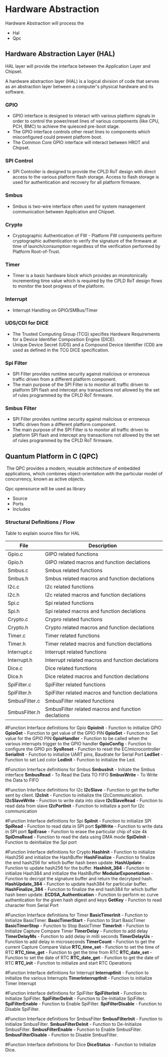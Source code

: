 # Hardware Abstraction

Hardware Abstraction will process the

- Hal
- Qpc

## Hardware Abstraction Layer (HAL)

HAL layer will provide the interface between the Application Layer and Chipset.

A hardware abstraction layer (HAL) is a logical division of code that serves as an abstraction layer between
a computer's physical hardware and its software.

### GPIO

- GPIO interface is designed to interact with various platform signals in order to control the power/reset lines
of various components (like CPU, PCH, BMC) to achieve the quiesced pre-boot stage.
- The GPIO interface controls other reset lines to components which misconfigured could prevent platform boot.
- The Common Core GPIO interface will interact between HROT and Chipset.

### SPI Control

- SPI Controller is designed to provide the CPLD RoT design with direct access to the various platform flash storage.
Access to flash storage is used for authentication and recovery for all platform firmware.

### Smbus

- Smbus is two-wire interface often used for system management communication between Application and Chipset.

### Crypto

- Cryptographic Authentication of FW - Platform FW components perform cryptographic authentication to verify the signature
of the firmware at time of launch/consumption regardless of the verification performed by Platform Root-of-Trust.

### Timer

- Timer is a basic hardware block which provides an monotonically incrementing time value which is required by
the CPLD RoT design flows to monitor the boot progress of the platform.

### Interrupt

- Interrupt Handling on GPIO/SMBus/Timer

### UDS/CDI for DICE

- The Trusted Computing Group (TCG) specifies Hardware Requirements for a Device Identifier Composition Engine (DICE).
- Unique Device Secret (UDS) and a Compound Device Identifier (CDI) are used as defined in the TCG DICE specification.

### Spi Filter

- SPI Filter provides runtime security against malicious or erroneous traffic driven from a different platform component.
- The main purpose of the SPI Filter is to monitor all traffic driven to platform SPI flash and intercept any transactions
not allowed by the set of rules programmed by the CPLD RoT firmware.

### Smbus Filter

- SPI Filter provides runtime security against malicious or erroneous traffic driven from a different platform component.
- The main purpose of the SPI Filter is to monitor all traffic driven to platform SPI flash and intercept any transactions not allowed by the set of
rules programmed by the CPLD RoT firmware.

## Quantum Platform in C (QPC)

​		The QPC provides a modern, reusable architecture of embedded applications, which combines object-orientation with the particular model of concurrency, known as active objects.

Qpc opensource will be used as library

- Source
- Ports
- Includes


### Structural Definitions / Flow

Table to explain source files for HAL

| File              | Description                                        |
|-------------------|----------------------------------------------------|
| Gpio.c            | GIPO related functions                             |
| Gpio.h            | GIPO related macros and function declations        |
| Smbus.c           | Smbus related functions                            |
| Smbus.h           | Smbus related macros and function declations       |
| I2c.c             | I2c related functions                              |
| I2c.h             | I2c related macros and function declations         |
| Spi.c             | Spi related functions                              |
| Spi.h             | Spi related macros and function declations         |
| Crypto.c          | Crypro related functions                           |
| Crypto.h          | Crypto related macros and function declations      |
| Timer.c           | Timer related functions                          	 |
| Timer.h           | Timer related macros and function declations       |
| Interrupt.c       | Interrupt related functions                        |
| Interrupt.h       | Interrupt related macros and function declations   |
| Dice.c            | Dice related functions                             |
| Dice.h            | Dice related macros and function declations        |
| SpiFilter.c       | SpiFilter related functions                        |
| SpiFilter.h       | SpiFilter related macros and function declations   |
| SmbusFilter.c     | SmbusFilter related functions                      |
| SmbusFilter.h     | SmbusFilter related macros and function declations |

#Function Interface definitions for Gpio
 **GpioInit** - Function to initialize GPIO
 **GpioGet** - Function to get value of the GPIO PIN
 **GpioSet** - Function to Set value for the GPIO PIN
 **GpioHandler** - Function to be called when the various interrupts trigger to the GPIO handler
 **GpioConfig** - Function to configure the GPIO pin
 **SysReset**  - Function to reset the EC/microcontroller
 **SerialInit** - Function to initialize UART pins, Baudrate for Serial Port
 **LedSet** - Function to set Led color
 **LedInit** -  Function to initialize the Led.

#Function Interface definitions for Smbus
 **SmbusInit** - Initiate the Smbus interface
 **SmbusRead** - To Read the Data TO FIFO
 **SmbusWrite** - To Write the Data to FIFO

#Function Interface definitions for I2c
 **I2cSlave** - Function to get the buffer sent by client.
 **I2cInit** - Function to initialize the I2cCommunication.
 **I2cSlaveWrite** -  Function to write data into slave
 **I2cSlaveRead**  -  Function to read data from slave
 **I2cPortInit** - Function to initialize a port for I2c communication

#Function Interface definitions for Spi
 **SpiInit** - Function to initialize SPI
 **SpiRead** - Function to read data in SPI port
 **SpiWrite** - Function to write data in SPI port
 **SpiErase** - Function to erase the particular chip of size 4k
 **SpiDmaRead** - Function to read the data using DMA mode
 **SpiDeInit** - Function to deinitialize the Spi port

#Function Interface definitions for Crypto
 **HashInit** - Function to initialize Hash256 and initialize the HashBuffer
 **HashFinalize** - Function to finalize the end hash256 for which buffer hash been update.
 **HashUpdate** - Function to update hash256 for the buffer.
 **HashInit_384** - Function to initialize Hash384 and initialize the HashBuffer
 **ModularExponetiation** - Function to decrypt the signature buffer and return the decrytped hash.
 **HashUpdate_384** - Function to update hash384 for particular buffer.
 **HashFinalize_384** - Function to finalize the end hash384 for which buffer hash been update.
 **ECDSA_Authentication** -   Function to perform ec curve authentication for the given hash digest and keys
 **GetKey** - Function to read character from Serial Port

#Function Interface definitions for Timer
 **BasicTimerInit** - Function to Initialize BasicTimer.
 **BasicTimerStart** - Function to Start BasicTimer
 **BasicTimerStop** - Function to Stop BasicTimer
 **TimerInit** - Function to Initialize Capture Compare Timer
 **TimerDelay** - Function to add delay
 **TimerDelayMs** - Function to add delay in milli seconds
 **TimerDelayUs** - Function to add delay in microseconds
 **TimerCount** - Function to get the current Capture Compare Value
 **RTC_time_set** - Function to set the time of RTC
 **RTC_time_get** - Function to get the time from RTC
 **RTC_date_set** - Function to set the date of RTC
 **RTC_date_get** - Function to get the date of RTC
 **RTC_init** - Function to initialize and start RTC Operations

#Function Interface definitions for Interrupt
 **InterruptInit** - Function to initialize the various Interrupts
 **TimerInterruptInit** - Function to initialize Timer Interrupt

#Function Interface definitions for SpiFilter
 **SpiFilterInit** - Function to Initialize SpiFilter.
 **SpiFilterDeInit** - Function to De-Initialize SpiFilter.
 **SpiFilterEnable** - Function to Enable SpiFilter.
 **SpiFilterDisable** - Function to Disable SpiFilter.

#Function Interface definitions for SmbusFilter
 **SmbusFilterInit** - Function to Initialize SmbusFilter.
 **SmbusFilterDeInit** -  Function to De-Initialize SmbusFilter.
 **SmbusFilterEnable** - Function to Enable SmbusFilter.
 **SmbusFilterDisable** - Function to Disable SmbusFilter.

#Function Interface definitions for Dice
 **DiceStatus** - Function to Initialize Dice.

